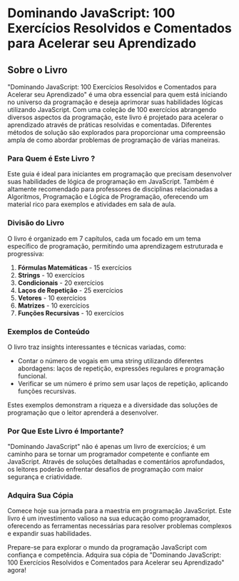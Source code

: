 # Dominando JavaScript: 100 Exercícios Resolvidos e Comentados para Acelerar seu Aprendizado

## Sobre o Livro

"Dominando JavaScript: 100 Exercícios Resolvidos e Comentados para Acelerar seu Aprendizado" é uma obra essencial para quem está iniciando no universo da programação e deseja aprimorar suas habilidades lógicas utilizando JavaScript. Com uma coleção de 100 exercícios abrangendo diversos aspectos da programação, este livro é projetado para acelerar o aprendizado através de práticas resolvidas e comentadas. Diferentes métodos de solução são explorados para proporcionar uma compreensão ampla de como abordar problemas de programação de várias maneiras.

### Para Quem é Este Livro ?

Este guia é ideal para iniciantes em programação que precisam desenvolver suas habilidades de lógica de programação em JavaScript. Também é altamente recomendado para professores de disciplinas relacionadas a Algoritmos, Programação e Lógica de Programação, oferecendo um material rico para exemplos e atividades em sala de aula.

### Divisão do Livro

O livro é organizado em 7 capítulos, cada um focado em um tema específico de programação, permitindo uma aprendizagem estruturada e progressiva:

1. **Fórmulas Matemáticas** - 15 exercícios
2. **Strings** - 10 exercícios
3. **Condicionais** - 20 exercícios
4. **Laços de Repetição** - 25 exercícios
5. **Vetores** - 10 exercícios
6. **Matrizes** - 10 exercícios
7. **Funções Recursivas** - 10 exercícios

### Exemplos de Conteúdo

O livro traz insights interessantes e técnicas variadas, como:

- Contar o número de vogais em uma string utilizando diferentes abordagens: laços de repetição, expressões regulares e programação funcional.
- Verificar se um número é primo sem usar laços de repetição, aplicando funções recursivas.

Estes exemplos demonstram a riqueza e a diversidade das soluções de programação que o leitor aprenderá a desenvolver.

### Por Que Este Livro é Importante?

"Dominando JavaScript" não é apenas um livro de exercícios; é um caminho para se tornar um programador competente e confiante em JavaScript. Através de soluções detalhadas e comentários aprofundados, os leitores poderão enfrentar desafios de programação com maior segurança e criatividade.

### Adquira Sua Cópia

Comece hoje sua jornada para a maestria em programação JavaScript. Este livro é um investimento valioso na sua educação como programador, oferecendo as ferramentas necessárias para resolver problemas complexos e expandir suas habilidades.

Prepare-se para explorar o mundo da programação JavaScript com confiança e competência. Adquira sua cópia de "Dominando JavaScript: 100 Exercícios Resolvidos e Comentados para Acelerar seu Aprendizado" agora!

